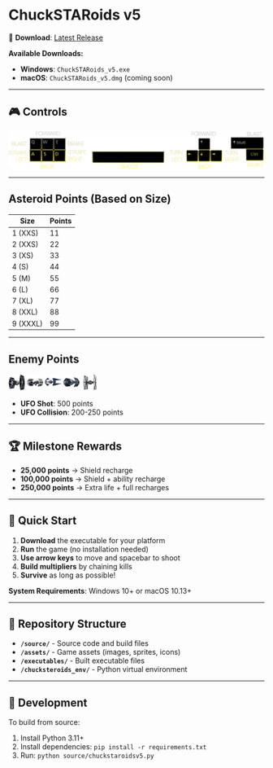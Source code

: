 # ChuckSTARoids v5

🚀 **Download**: [Latest Release](https://github.com/justchuckofficial/ChuckSTARoids/releases/latest)

**Available Downloads:**
- **Windows**: `ChuckSTARoids_v5.exe`
- **macOS**: `ChuckSTARoids_v5.dmg` (coming soon)

---

## 🎮 Controls

![Controls](assets/controls.gif)

---

## Asteroid Points (Based on Size)
| Size | Points |
|------|--------|
| 1 (XXS) | 11 |
| 2 (XXS) | 22 |
| 3 (XS) | 33 |
| 4 (S) | 44 |
| 5 (M) | 55 |
| 6 (L) | 66 |
| 7 (XL) | 77 |
| 8 (XXL) | 88 |
| 9 (XXXL) | 99 |

---

## Enemy Points
<img src="assets/tie.gif" width="32" height="32"> <img src="assets/tieb.gif" width="32" height="32"> <img src="assets/tiei.gif" width="32" height="32"> <img src="assets/tiea.gif" width="32" height="32"> <img src="assets/tiefo.gif" width="32" height="32">

- **UFO Shot**: 500 points
- **UFO Collision**: 200-250 points

---

## 🏆 Milestone Rewards
- **25,000 points** → Shield recharge
- **100,000 points** → Shield + ability recharge
- **250,000 points** → Extra life + full recharges

---

## 🚀 Quick Start

1. **Download** the executable for your platform
2. **Run** the game (no installation needed)
3. **Use arrow keys** to move and spacebar to shoot
4. **Build multipliers** by chaining kills
5. **Survive** as long as possible!

**System Requirements**: Windows 10+ or macOS 10.13+

---

## 📁 Repository Structure

- **`/source/`** - Source code and build files
- **`/assets/`** - Game assets (images, sprites, icons)
- **`/executables/`** - Built executable files
- **`/chucksteroids_env/`** - Python virtual environment

---

## 🔧 Development

To build from source:
1. Install Python 3.11+
2. Install dependencies: `pip install -r requirements.txt`
3. Run: `python source/chuckstaroidsv5.py`